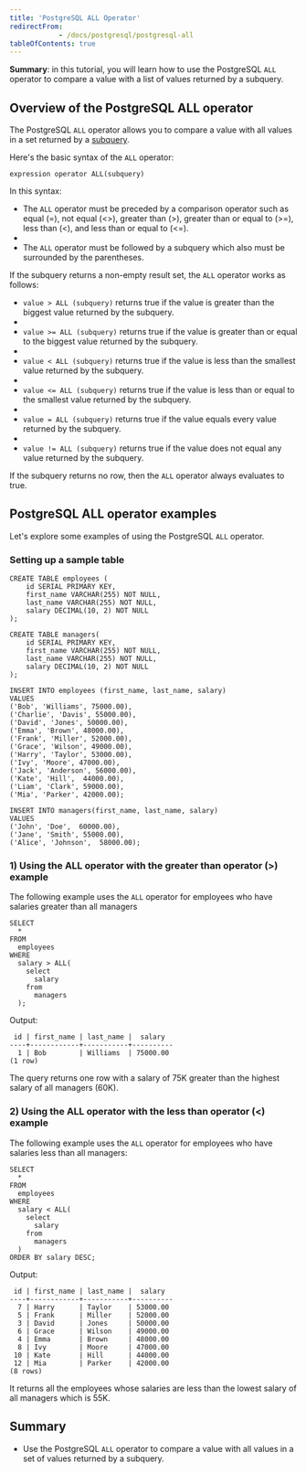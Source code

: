 ```yaml
---
title: 'PostgreSQL ALL Operator'
redirectFrom: 
            - /docs/postgresql/postgresql-all
tableOfContents: true
---
```



**Summary**: in this tutorial, you will learn how to use the PostgreSQL `ALL` operator to compare a value with a list of values returned by a subquery.

## Overview of the PostgreSQL ALL operator

The PostgreSQL `ALL` operator allows you to compare a value with all values in a set returned by a [subquery](/docs/postgresql/postgresql-subquery).

Here's the basic syntax of the `ALL` operator:

```
expression operator ALL(subquery)
```

In this syntax:

- The `ALL` operator must be preceded by a comparison operator such as equal (=), not equal (&lt;>), greater than (>), greater than or equal to (>=), less than (&lt;), and less than or equal to (&lt;=).
-
- The `ALL` operator must be followed by a subquery which also must be surrounded by the parentheses.

If the subquery returns a non-empty result set, the `ALL` operator works as follows:

- `value > ALL (subquery)` returns true if the value is greater than the biggest value returned by the subquery.
-
- `value >= ALL (subquery)` returns true if the value is greater than or equal to the biggest value returned by the subquery.
-
- `value < ALL (subquery)` returns true if the value is less than the smallest value returned by the subquery.
-
- `value <= ALL (subquery)` returns true if the value is less than or equal to the smallest value returned by the subquery.
-
- `value = ALL (subquery)` returns true if the value equals every value returned by the subquery.
-
- `value != ALL (subquery)` returns true if the value does not equal any value returned by the subquery.

If the subquery returns no row, then the `ALL` operator always evaluates to true.

## PostgreSQL ALL operator examples

Let's explore some examples of using the PostgreSQL `ALL` operator.

### Setting up a sample table

```
CREATE TABLE employees (
    id SERIAL PRIMARY KEY,
    first_name VARCHAR(255) NOT NULL,
    last_name VARCHAR(255) NOT NULL,
    salary DECIMAL(10, 2) NOT NULL
);

CREATE TABLE managers(
    id SERIAL PRIMARY KEY,
    first_name VARCHAR(255) NOT NULL,
    last_name VARCHAR(255) NOT NULL,
    salary DECIMAL(10, 2) NOT NULL
);

INSERT INTO employees (first_name, last_name, salary)
VALUES
('Bob', 'Williams', 75000.00),
('Charlie', 'Davis', 55000.00),
('David', 'Jones', 50000.00),
('Emma', 'Brown', 48000.00),
('Frank', 'Miller', 52000.00),
('Grace', 'Wilson', 49000.00),
('Harry', 'Taylor', 53000.00),
('Ivy', 'Moore', 47000.00),
('Jack', 'Anderson', 56000.00),
('Kate', 'Hill',  44000.00),
('Liam', 'Clark', 59000.00),
('Mia', 'Parker', 42000.00);

INSERT INTO managers(first_name, last_name, salary)
VALUES
('John', 'Doe',  60000.00),
('Jane', 'Smith', 55000.00),
('Alice', 'Johnson',  58000.00);
```

### 1) Using the ALL operator with the greater than operator (>) example

The following example uses the `ALL` operator for employees who have salaries greater than all managers

```
SELECT
  *
FROM
  employees
WHERE
  salary > ALL(
    select
      salary
    from
      managers
  );
```

Output:

```
 id | first_name | last_name |  salary
----+------------+-----------+----------
  1 | Bob        | Williams  | 75000.00
(1 row)
```

The query returns one row with a salary of 75K greater than the highest salary of all managers (60K).

### 2) Using the ALL operator with the less than operator (&lt;) example

The following example uses the `ALL` operator for employees who have salaries less than all managers:

```
SELECT
  *
FROM
  employees
WHERE
  salary < ALL(
    select
      salary
    from
      managers
  )
ORDER BY salary DESC;
```

Output:

```
 id | first_name | last_name |  salary
----+------------+-----------+----------
  7 | Harry      | Taylor    | 53000.00
  5 | Frank      | Miller    | 52000.00
  3 | David      | Jones     | 50000.00
  6 | Grace      | Wilson    | 49000.00
  4 | Emma       | Brown     | 48000.00
  8 | Ivy        | Moore     | 47000.00
 10 | Kate       | Hill      | 44000.00
 12 | Mia        | Parker    | 42000.00
(8 rows)
```

It returns all the employees whose salaries are less than the lowest salary of all managers which is 55K.

## Summary

- Use the PostgreSQL `ALL` operator to compare a value with all values in a set of values returned by a subquery.
